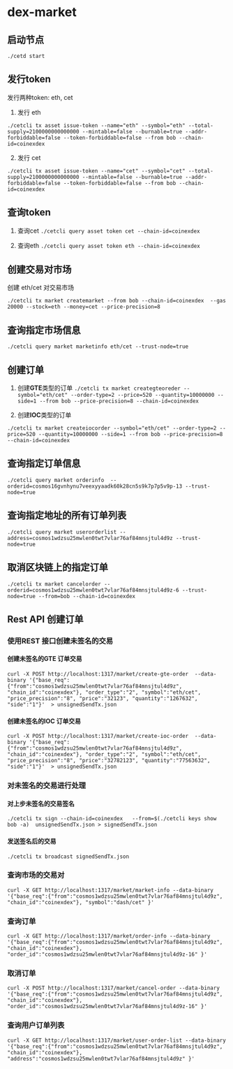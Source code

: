 # dex-market

## 启动节点

`./cetd start`

## 发行token 

发行两种token: eth, cet

1. 发行 eth

`./cetcli tx asset issue-token --name="eth" --symbol="eth" --total-supply=2100000000000000 --mintable=false --burnable=true --addr-forbiddable=false --token-forbiddable=false --from bob --chain-id=coinexdex`

2. 发行 cet 

`./cetcli tx asset issue-token --name="cet" --symbol="cet" --total-supply=2100000000000000 --mintable=false --burnable=true --addr-forbiddable=false --token-forbiddable=false --from bob --chain-id=coinexdex`


## 查询token

1. 查询cet
`./cetcli query asset token cet --chain-id=coinexdex`

2. 查询eth
`./cetcli query asset token eth --chain-id=coinexdex`

## 创建交易对市场
创建 eth/cet 对交易市场

`./cetcli tx market createmarket --from bob --chain-id=coinexdex  --gas 20000 --stock=eth --money=cet --price-precision=8`


## 查询指定市场信息

`./cetcli query market marketinfo eth/cet --trust-node=true`

## 创建订单

1. 创建**GTE**类型的订单
`./cetcli tx market creategteoreder --symbol="eth/cet" --order-type=2 --price=520 --quantity=10000000 --side=1 --from bob --price-precision=8 --chain-id=coinexdex  `   

2. 创建**IOC**类型的订单

`./cetcli tx market createiocorder --symbol="eth/cet" --order-type=2 --price=520 --quantity=10000000 --side=1 --from bob --price-precision=8 --chain-id=coinexdex  `

## 查询指定订单信息

`./cetcli query market orderinfo  --orderid=cosmos16gvnhynu7veexyyaadk60k28cn5s9k7p7p5v9p-13 --trust-node=true`

## 查询指定地址的所有订单列表

`./cetcli query market userorderlist --address=cosmos1wdzsu25mwlen0twt7vlar76af84mnsjtul4d9z --trust-node=true`

## 取消区块链上的指定订单

`./cetcli tx market cancelorder --orderid=cosmos1wdzsu25mwlen0twt7vlar76af84mnsjtul4d9z-6 --trust-node=true --from=bob --chain-id=coinexdex`


## Rest API 创建订单

### 使用REST 接口创建未签名的交易

#### 创建未签名的GTE 订单交易

`curl -X POST http://localhost:1317/market/create-gte-order  --data-binary '{"base_req":{"from":"cosmos1wdzsu25mwlen0twt7vlar76af84mnsjtul4d9z", "chain_id":"coinexdex"}, "order_type":"2", "symbol":"eth/cet", "price_precision":"8", "price":"32123", "quantity":"1267632", "side":"1"}'  > unsignedSendTx.json`


#### 创建未签名的IOC 订单交易

`curl -X POST http://localhost:1317/market/create-ioc-order  --data-binary '{"base_req":{"from":"cosmos1wdzsu25mwlen0twt7vlar76af84mnsjtul4d9z", "chain_id":"coinexdex"}, "order_type":"2", "symbol":"eth/cet", "price_precision":"8", "price":"32782123", "quantity":"77563632", "side":"1"}'  > unsignedSendTx.json`

### 对未签名的交易进行处理

#### 对上步未签名的交易签名

`./cetcli tx sign --chain-id=coinexdex   --from=$(./cetcli keys show bob -a)  unsignedSendTx.json > signedSendTx.json`

#### 发送签名后的交易

`./cetcli tx broadcast signedSendTx.json`


### 查询市场的交易对
 
`curl -X GET http://localhost:1317/market/market-info --data-binary '{"base_req":{"from":"cosmos1wdzsu25mwlen0twt7vlar76af84mnsjtul4d9z", "chain_id":"coinexdex"}, "symbol":"dash/cet" }'`    

### 查询订单

`curl -X GET http://localhost:1317/market/order-info --data-binary '{"base_req":{"from":"cosmos1wdzsu25mwlen0twt7vlar76af84mnsjtul4d9z", "chain_id":"coinexdex"}, "order_id":"cosmos1wdzsu25mwlen0twt7vlar76af84mnsjtul4d9z-16" }'`

### 取消订单

`curl -X POST http://localhost:1317/market/cancel-order --data-binary '{"base_req":{"from":"cosmos1wdzsu25mwlen0twt7vlar76af84mnsjtul4d9z", "chain_id":"coinexdex"}, "order_id":"cosmos1wdzsu25mwlen0twt7vlar76af84mnsjtul4d9z-16" }'`

### 查询用户订单列表
 
 `curl -X GET http://localhost:1317/market/user-order-list --data-binary '{"base_req":{"from":"cosmos1wdzsu25mwlen0twt7vlar76af84mnsjtul4d9z", "chain_id":"coinexdex"}, "address":"cosmos1wdzsu25mwlen0twt7vlar76af84mnsjtul4d9z" }'`